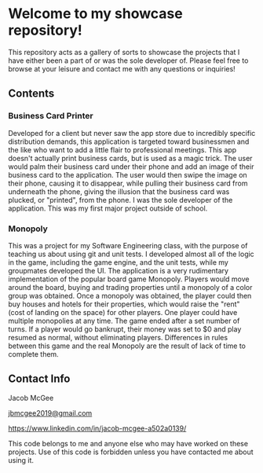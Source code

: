# Welcome to my showcase repository!
This repository acts as a gallery of sorts to showcase the projects that I have either been a part of or was the sole developer of. Please feel free to browse at your leisure and contact me with any questions or inquiries!

## Contents
### Business Card Printer
Developed for a client but never saw the app store due to incredibly specific distribution demands, this application is targeted toward businessmen and the like who want to add a little flair to professional meetings. This app doesn't actually print business cards, but is used as a magic trick. The user would palm their business card under their phone and add an image of their business card to the application. The user would then swipe the image on their phone, causing it to disappear, while pulling their business card from underneath the phone, giving the illusion that the business card was plucked, or "printed", from the phone. I was the sole developer of the application. This was my first major project outside of school.

### Monopoly
This was a project for my Software Engineering class, with the purpose of teaching us about using git and unit tests. I developed almost all of the logic in the game, including the game engine, and the unit tests, while my groupmates developed the UI. The application is a very rudimentary implementation of the popular board game Monopoly. Players would move around the board, buying and trading properties until a monopoly of a color group was obtained. Once a monopoly was obtained, the player could then buy houses and hotels for their properties, which would raise the "rent" (cost of landing on the space) for other players. One player could have multiple monopolies at any time. The game ended after a set number of turns. If a player would go bankrupt, their money was set to $0 and play resumed as normal, without eliminating players. Differences in rules between this game and the real Monopoly are the result of lack of time to complete them.

## Contact Info
Jacob McGee

jbmcgee2019@gmail.com

https://www.linkedin.com/in/jacob-mcgee-a502a0139/

This code belongs to me and anyone else who may have worked on these projects. Use of this code is forbidden unless you have contacted me about using it.
